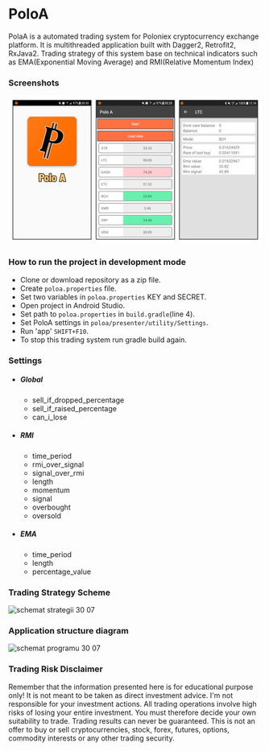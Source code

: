 # PoloA
PolaA is a automated trading system for Poloniex cryptocurrency exchange platform. It is multithreaded application built with Dagger2, Retrofit2, RxJava2. Trading strategy of this system base on technical indicators such as EMA(Exponential Moving Average) and RMI(Relative Momentum Index)

### Screenshots
![screenshots](https://raw.githubusercontent.com/QArtur99/PoloA/master/screenshot/3_screen.png)

### How to run the project in development mode
* Clone or download repository as a zip file.
* Create `poloa.properties` file.
* Set two variables in `poloa.properties` KEY and SECRET.
* Open project in Android Studio.
* Set path to `poloa.properties` in `build.gradle`(line 4).
* Set PoloA settings in `poloa/presenter/utility/Settings`.
* Run 'app' `SHIFT+F10`.
* To stop this trading system run gradle build again.


### Settings
* ##### Global
  * sell_if_dropped_percentage
  * sell_if_raised_percentage
  * can_i_lose
* ##### RMI
  * time_period
  * rmi_over_signal
  * signal_over_rmi
  * length
  * momentum
  * signal
  * overbought
  * oversold
* ##### EMA
  * time_period
  * length
  * percentage_value


### Trading Strategy Scheme
![schemat strategii 30 07](https://user-images.githubusercontent.com/25232443/43411361-370687ce-942a-11e8-9239-79a203ed1d50.jpg)


### Application structure diagram
![schemat programu 30 07](https://user-images.githubusercontent.com/25232443/43414252-8b25d0b4-9432-11e8-9a1f-3e4489104570.jpg)


### Trading Risk Disclaimer
Remember that the information presented here is for educational purpose only! It is not meant to be taken as direct investment advice. I'm not responsible for your investment actions. All trading operations involve high risks of losing your entire investment. You must therefore decide your own suitability to trade. Trading results can never be guaranteed. This is not an offer to buy or sell cryptocurrencies, stock, forex, futures, options, commodity interests or any other trading security.
